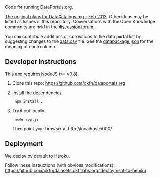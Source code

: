 Code for running DataPortals.org.

[The original plans for DataCatalogs.org - Feb 2013](https://docs.google.com/a/okfn.org/document/d/1MP1eaxUPir9msLt4rRwYqdupE3-qeLZAqFXRiXuvwkA/edit). 
Other ideas may be listed as Issues in this repository.
Conversations with the Open Knowledge community are held in the [discussion forum](https://discuss.okfn.org/c/open-knowledge-labs/dataportals).  

You can contribute additions or corrections to the data portal list by suggesting changes to the [data.csv](https://github.com/okfn/dataportals.org/blob/master/data/portals.csv) file. See the [datapackage.json](https://github.com/okfn/dataportals.org/blob/master/data/datapackage.json) for the meaning of each column.

## Developer Instructions

This app requires NodeJS (>= v0.8).

1. Clone this repo: https://github.com/okfn/dataportals.org
2. Install the dependencies:

        npm install .
3. Try it out locally:

        node app.js

   Then point your browser at http://localhost:5000/


## Deployment

We deploy by default to Heroku.

Follow these instructions (with obvious modifications):
https://github.com/okfn/datasets.okfnlabs.org#deployment-to-heroku

